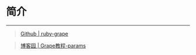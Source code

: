 # 简介

<hr>

> [Github | ruby-grape](https://github.com/ruby-grape/grape) 

> [博客园 | Grape教程-params](https://www.cnblogs.com/cuimiemie/p/6442674.html)